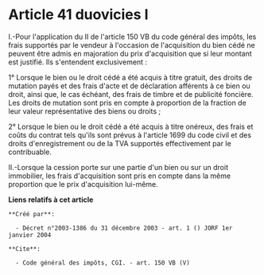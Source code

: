 # Article 41 duovicies I

I.-Pour l'application du II de l'article 150 VB du code général des impôts, les frais supportés par le vendeur à l'occasion
de l'acquisition du bien cédé ne peuvent être admis en majoration du prix d'acquisition que si leur montant est justifié. Ils
s'entendent exclusivement : 

1° Lorsque le bien ou le droit cédé a été acquis à titre gratuit, des droits de mutation payés et des frais d'acte et de
déclaration afférents à ce bien ou droit, ainsi que, le cas échéant, des frais de timbre et de publicité foncière. Les droits
de mutation sont pris en compte à proportion de la fraction de leur valeur représentative des biens ou droits ; 

2° Lorsque le bien ou le droit cédé a été acquis à titre onéreux, des frais et coûts du contrat tels qu'ils sont prévus à
l'article 1699 du code civil et des droits d'enregistrement ou de la TVA supportés effectivement par le contribuable. 

II.-Lorsque la cession porte sur une partie d'un bien ou sur un droit immobilier, les frais d'acquisition sont pris en compte
dans la même proportion que le prix d'acquisition lui-même.

**Liens relatifs à cet article**

	**Créé par**:

	  - Décret n°2003-1386 du 31 décembre 2003 - art. 1 () JORF 1er janvier 2004

	**Cite**:

	  - Code général des impôts, CGI. - art. 150 VB (V)
